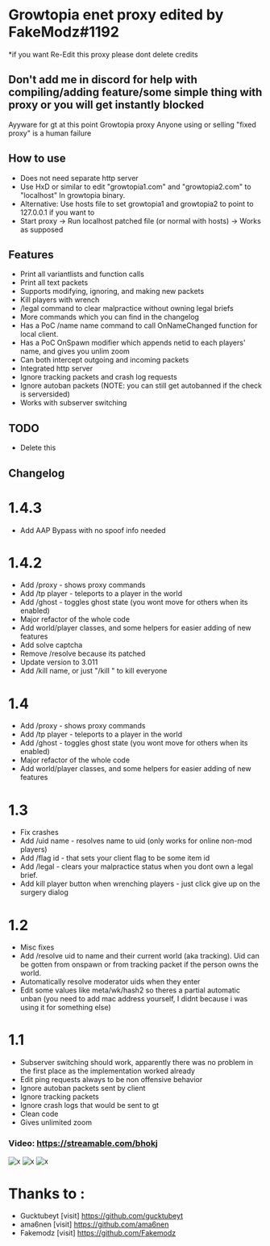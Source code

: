 # Growtopia enet proxy edited by FakeModz#1192
*if you want Re-Edit this proxy please dont delete credits 

## Don't add me in discord for help with compiling/adding feature/some simple thing with proxy or you will get instantly blocked

Ayyware for gt at this point 
Growtopia proxy
Anyone using or selling "fixed proxy" is a human failure

## How to use
* Does not need separate http server
* Use HxD or similar to edit "growtopia1.com" and "growtopia2.com" to "localhost" In growtopia binary.
* Alternative: Use hosts file to set growtopia1 and growtopia2 to point to 127.0.0.1 if you want to
* Start proxy -> Run localhost patched file (or normal with hosts) -> Works as supposed

## Features
* Print all variantlists and function calls
* Print all text packets
* Supports modifying, ignoring, and making new packets
* Kill players with wrench
* /legal command to clear malpractice without owning legal briefs
* More commands which you can find in the changelog
* Has a PoC /name name command to call OnNameChanged function for local client.
* Has a PoC OnSpawn modifier which appends netid to each players' name, and gives you unlim zoom
* Can both intercept outgoing and incoming packets
* Integrated http server
* Ignore tracking packets and crash log requests
* Ignore autoban packets (NOTE: you can still get autobanned if the check is serversided)
* Works with subserver switching

## TODO
* Delete this

## Changelog

# 1.4.3
* Add AAP Bypass with no spoof info needed

# 1.4.2
* Add /proxy - shows proxy commands
* Add /tp player - teleports to a player in the world
* Add /ghost - toggles ghost state (you wont move for others when its enabled)
* Major refactor of the whole code
* Add world/player classes, and some helpers for easier adding of new features
* Add solve captcha
* Remove /resolve because its patched
* Update version to 3.011
* Add /kill name, or just "/kill " to kill everyone 
# 1.4
* Add /proxy - shows proxy commands
* Add /tp player - teleports to a player in the world
* Add /ghost - toggles ghost state (you wont move for others when its enabled)
* Major refactor of the whole code
* Add world/player classes, and some helpers for easier adding of new features

# 1.3
* Fix crashes
* Add /uid name - resolves name to uid (only works for online non-mod players)
* Add /flag id - that sets your client flag to be some item id
* Add /legal - clears your malpractice status when you dont own a legal brief.
* Add kill player button when wrenching players - just click give up on the surgery dialog

# 1.2
* Misc fixes
* Add /resolve uid to name and their current world (aka tracking). Uid can be gotten from onspawn or from tracking packet if the person owns the world.
* Automatically resolve moderator uids when they enter
* Edit some values like meta/wk/hash2 so theres a partial automatic unban (you need to add mac address yourself, I didnt because i was using it for something else)

# 1.1
* Subserver switching should work, apparently there was no problem in the first place as the implementation worked already
* Edit ping requests always to be non offensive behavior
* Ignore autoban packets sent by client
* Ignore tracking packets
* Ignore crash logs that would be sent to gt
* Clean code
* Gives unlimited zoom

### Video: https://streamable.com/bhokj  

![x](https://i.imgur.com/RG2o9pM.png "Proxy pic 3")
![x](https://i.imgur.com/3DFiMgS.png "Proxy pic 2")
![x](https://i.imgur.com/Lndhj70.png "Proxy pic 1")

# Thanks to :
* Gucktubeyt [visit] https://github.com/gucktubeyt
* ama6nen [visit] https://github.com/ama6nen
* Fakemodz [visit] https://github.com/Fakemodz
